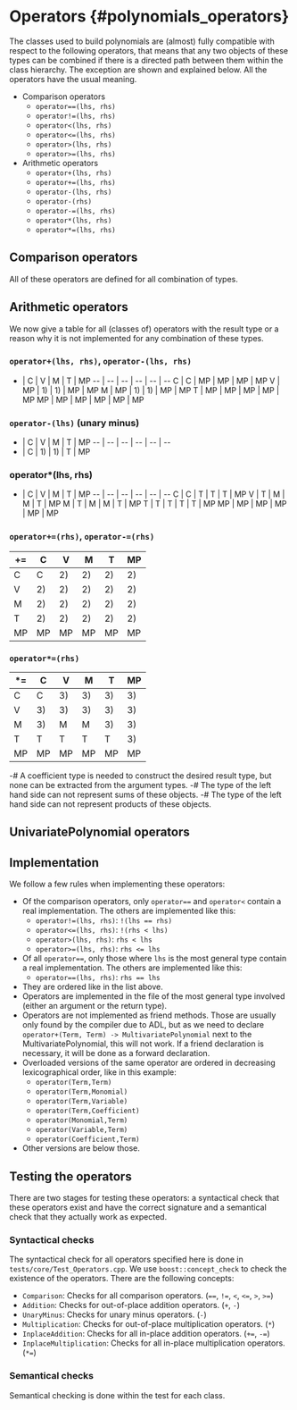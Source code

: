 Operators {#polynomials_operators}
=====

The classes used to build polynomials are (almost) fully compatible with respect to the following operators, that means that any two objects of these types can be combined if there is a directed path between them within the class hierarchy.
The exception are shown and explained below. All the operators have the usual meaning.

- Comparison operators
  - `operator==(lhs, rhs)`
  - `operator!=(lhs, rhs)`
  - `operator<(lhs, rhs)`
  - `operator<=(lhs, rhs)`
  - `operator>(lhs, rhs)`
  - `operator>=(lhs, rhs)`
- Arithmetic operators
  - `operator+(lhs, rhs)`
  - `operator+=(lhs, rhs)`
  - `operator-(lhs, rhs)`
  - `operator-(rhs)`
  - `operator-=(lhs, rhs)`
  - `operator*(lhs, rhs)`
  - `operator*=(lhs, rhs)`

## Comparison operators
All of these operators are defined for all combination of types.

## Arithmetic operators
We now give a table for all (classes of) operators with the result type or a reason why it is not implemented for any combination of these types.

### `operator+(lhs, rhs)`, `operator-(lhs, rhs)`
+  | C  | V  | M  | T  | MP
-- | -- | -- | -- | -- | --
C  | C  | MP | MP | MP | MP
V  | MP | 1) | 1) | MP | MP
M  | MP | 1) | 1) | MP | MP
T  | MP | MP | MP | MP | MP
MP | MP | MP | MP | MP | MP

### `operator-(lhs)` (unary minus)
-  | C  | V  | M  | T  | MP
-- | -- | -- | -- | -- | --
-  | C  | 1) | 1) | T  | MP

### operator*(lhs, rhs)
*  | C  | V  | M  | T  | MP
-- | -- | -- | -- | -- | --
C  | C  | T  | T  | T  | MP
V  | T  | M  | M  | T  | MP
M  | T  | M  | M  | T  | MP
T  | T  | T  | T  | T  | MP
MP | MP | MP | MP | MP | MP

### `operator+=(rhs)`, `operator-=(rhs)`
+= | C  | V  | M  | T  | MP
-- | -- | -- | -- | -- | --
C  | C  | 2) | 2) | 2) | 2)
V  | 2) | 2) | 2) | 2) | 2)
M  | 2) | 2) | 2) | 2) | 2)
T  | 2) | 2) | 2) | 2) | 2)
MP | MP | MP | MP | MP | MP

### `operator*=(rhs)`
*= | C  | V  | M  | T  | MP
-- | -- | -- | -- | -- | --
C  | C  | 3) | 3) | 3) | 3)
V  | 3) | 3) | 3) | 3) | 3)
M  | 3) | M  | M  | 3) | 3)
T  | T  | T  | T  | T  | 3)
MP | MP | MP | MP | MP | MP

-# A coefficient type is needed to construct the desired result type, but none can be extracted from the argument types.
-# The type of the left hand side can not represent sums of these objects.
-# The type of the left hand side can not represent products of these objects.

## UnivariatePolynomial operators


## Implementation
We follow a few rules when implementing these operators:
- Of the comparison operators, only `operator==` and `operator<` contain a real implementation. The others are implemented like this:
  - `operator!=(lhs, rhs)`: `!(lhs == rhs)`
  - `operator<=(lhs, rhs)`: `!(rhs < lhs)`
  - `operator>(lhs, rhs)`: `rhs < lhs`
  - `operator>=(lhs, rhs)`: `rhs <= lhs`
- Of all `operator==`, only those where `lhs` is the most general type contain a real implementation. The others are implemented like this:
  - `operator==(lhs, rhs)`: `rhs == lhs`
- They are ordered like in the list above.
- Operators are implemented in the file of the most general type involved (either an argument or the return type).
- Operators are not implemented as friend methods. Those are usually only found by the compiler due to ADL, but as we need to declare `operator+(Term, Term) -> MultivariatePolynomial` next to the MultivariatePolynomial, this will not work. If a friend declaration is necessary, it will be done as a forward declaration.
- Overloaded versions of the same operator are ordered in decreasing lexicographical order, like in this example:
  - `operator(Term,Term)`
  - `operator(Term,Monomial)`
  - `operator(Term,Variable)`
  - `operator(Term,Coefficient)`
  - `operator(Monomial,Term)`
  - `operator(Variable,Term)`
  - `operator(Coefficient,Term)`
- Other versions are below those.

## Testing the operators
There are two stages for testing these operators: a syntactical check that these operators exist and have the correct signature and a semantical check that they actually work as expected.

### Syntactical checks
The syntactical check for all operators specified here is done in `tests/core/Test_Operators.cpp`.
We use `boost::concept_check` to check the existence of the operators. There are the following concepts:

- `Comparison`: Checks for all comparison operators. (`==`, `!=`, `<`, `<=`, `>`, `>=`)
- `Addition`: Checks for out-of-place addition operators. (`+`, `-`)
- `UnaryMinus`: Checks for unary minus operators. (`-`)
- `Multiplication`: Checks for out-of-place multiplication operators. (`*`)
- `InplaceAddition`: Checks for all in-place addition operators. (`+=`, `-=`)
- `InplaceMultiplication`: Checks for all in-place multiplication operators. (`*=`)

### Semantical checks
Semantical checking is done within the test for each class.